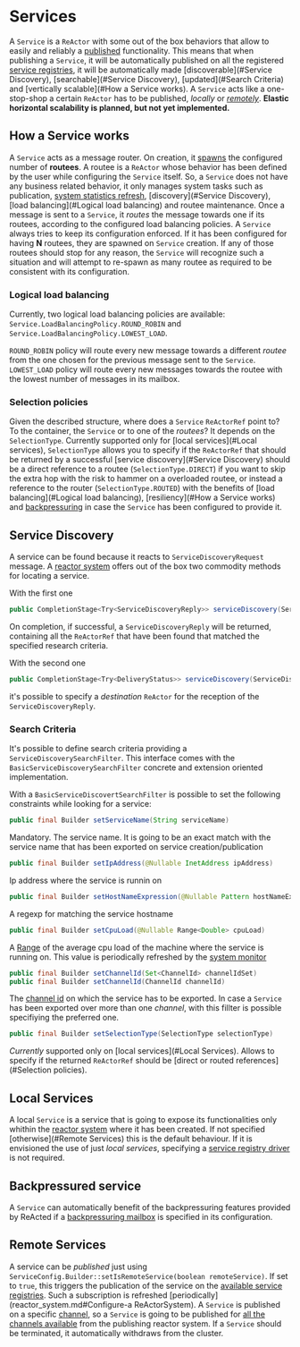 # Services

A `Service` is a `ReActor` with some out of the box behaviors that allow to easily and reliably a [published](registry_drivers/README.md) functionality.
This means that when publishing a `Service`, it will be automatically published on all the registered [service registries](channel_drivers/README.md), 
it will be automatically made [discoverable](#Service Discovery), [searchable](#Service Discovery), [updated](#Search Criteria) and [vertically scalable](#How a Service works).
A `Service` acts like a one-stop-shop a certain `ReActor` has to be published, *locally* or [*remotely*](services.md#Remote-Services).
**Elastic horizontal scalability is planned, but not yet implemented.**  

## How a Service works

A `Service` acts as a message router. On creation, it [spawns](reactor.md) the configured number of **routees**. A routee is a `ReActor` whose
behavior has been defined by the user while configuring the `Service` itself. So, a `Service` does not have any business related behavior,
it only manages system tasks such as publication, [system statistics refresh](reactor_system.md#System-Monitor), [discovery](#Service Discovery), [load balancing](#Logical load balancing) 
and routee maintenance. Once a message is sent to a `Service`, it *routes* the message towards one if its routees, according to the
configured load balancing policies.
A `Service` always tries to keep its configuration enforced. If it has been configured for having **N** routees, they are spawned on `Service` creation.
If any of those routees should stop for any reason, the `Service` will recognize such a situation and will attempt to re-spawn as many routee as required
to be consistent with its configuration. 

### Logical load balancing

Currently, two logical load balancing policies are available: `Service.LoadBalancingPolicy.ROUND_ROBIN` and `Service.LoadBalancingPolicy.LOWEST_LOAD`.

`ROUND_ROBIN` policy will route every new message towards a different *routee* from the one chosen for the previous message sent to the `Service`.
`LOWEST_LOAD` policy will route every new messages towards the routee with the lowest number of messages in its mailbox.

### Selection policies

Given the described structure, where does a `Service` `ReActorRef` point to? To the container, the `Service` or to one of the *routees*?
It depends on the `SelectionType`. Currently supported only for [local services](#Local services), `SelectionType` allows you to
specify if the `ReActorRef` that should be returned by a successful [service discovery](#Service Discovery) should be a direct reference
to a routee (`SelectionType.DIRECT`) if you want to skip the extra hop with the risk to hammer on a overloaded routee, or instead a reference
to the router (`SelectionType.ROUTED`) with the benefits of [load balancing](#Logical load balancing), [resiliency](#How a Service works) and
[backpressuring](mailboxes.md#Backpressuring-Mailbox) in case the `Service` has been configured to provide it. 

## Service Discovery

A service can be found because it reacts to `ServiceDiscoveryRequest` message. A [reactor system](reactor_system.md) offers out of the box
two commodity methods for locating a service.

With the first one 
```java
public CompletionStage<Try<ServiceDiscoveryReply>> serviceDiscovery(ServiceDiscoverySearchFilter searchFilter)
```
On completion, if successful, a `ServiceDiscoveryReply` will be returned, containing all the `ReActorRef` that have
been found that matched the specified research criteria.

With the second one
```java
public CompletionStage<Try<DeliveryStatus>> serviceDiscovery(ServiceDiscoverySearchFilter searchFilter, ReActorRef requester)
```
it's possible to specify a *destination* `ReActor` for the reception of the `ServiceDiscoveryReply`.

### Search Criteria

It's possible to define search criteria providing a `ServiceDiscoverySearchFilter`. This interface comes with the `BasicServiceDiscoverySearchFilter`
concrete and extension oriented implementation.

With a `BasicServiceDiscovertSearchFilter` is possible to set the following constraints while looking for a service:

```java
public final Builder setServiceName(String serviceName)
```  
Mandatory. The service name. It is going to be an exact match with the service name that has been exported on service creation/publication

```java
public final Builder setIpAddress(@Nullable InetAddress ipAddress)
```
Ip address where the service is runnin on

```java
public final Builder setHostNameExpression(@Nullable Pattern hostNameExpr)
```
A regexp for matching the service hostname

```java
public final Builder setCpuLoad(@Nullable Range<Double> cpuLoad)
```
A [Range](https://guava.dev/releases/30.0-jre/api/docs/com/google/common/collect/Range.html) of the average cpu load of the machine where the service is running on.
This value is periodically refreshed by the [system monitor](reactor_system.md#System-Monitor)

```java
public final Builder setChannelId(Set<ChannelId> channelIdSet)
public final Builder setChannelId(ChannelId channelId)
```
The [channel id](channel_drivers/README.md) on which the service has to be exported. In case a `Service` has been exported over more than one *channel*,
with this fillter is possible specifiying the preferred one.

```java
public final Builder setSelectionType(SelectionType selectionType)
```

*Currently* supported only on [local services](#Local Services). Allows to specify if the returned `ReActorRef` should be [direct or routed references](#Selection policies).

## Local Services

A local `Service` is a service that is going to expose its functionalities only whithin the [reactor system](reactor_system.md) where it has been created.
If not specified [otherwise](#Remote Services) this is the default behaviour.
If it is envisioned the use of just *local services*, specifying a [service registry driver](registry_drivers/README.md) is not required. 

## Backpressured service

A `Service` can automatically benefit of the backpressuring features provided by ReActed if a [backpressuring mailbox](mailboxes.md#Backpressuring-Mailbox)
is specified in its configuration.

## Remote Services

A service can be *published* just using `ServiceConfig.Builder::setIsRemoteService(boolean remoteService)`. If set to `true`, this triggers
the publication of the service on the [available service registries](registry_drivers/README.md). Such a subscription is refreshed [periodically](reactor_system.md#Configure-a ReActorSystem).
A `Service` is published on a specific [channel](channel_drivers/README.md), so a `Service` is going to be published for [all the channels available](channel_drivers/README.md#Remote-Channels) from the publishing reactor system.
If a `Service` should be terminated, it automatically withdraws from the cluster.



